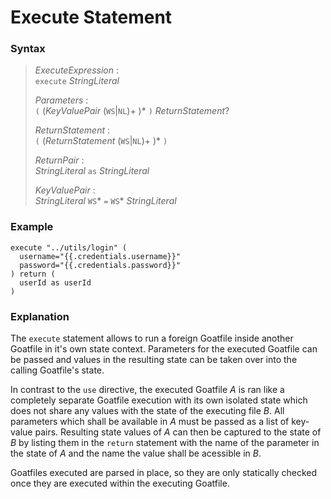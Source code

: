 # Execute Statement

### Syntax

> *ExecuteExpression* :  
> `execute` *StringLiteral*
>
> *Parameters* :  
> `(` (*KeyValuePair* (`WS`|`NL`)+ )* `)` *ReturnStatement*?
>
> *ReturnStatement* :  
> `(` (*ReturnStatement* (`WS`|`NL`)+ )* `)`
>
> *ReturnPair* :  
> *StringLiteral* `as` *StringLiteral*
>
> *KeyValuePair* :  
> *StringLiteral* `WS`* `=` `WS`* *StringLiteral*

### Example

```
execute "../utils/login" (
  username="{{.credentials.username}}"
  password="{{.credentials.password}}"
) return (
  userId as userId
)
```

### Explanation

The `execute` statement allows to run a foreign Goatfile inside another Goatfile in it's own state context. Parameters for the executed Goatfile can be passed and values in the resulting state can be taken over into the calling Goatfile's state.

In contrast to the `use` directive, the executed Goatfile *A* is ran like a completely separate Goatfile execution with its own isolated state which does not share any values with the state of the executing file *B*. All parameters which shall be available in *A* must be passed as a list of key-value pairs. Resulting state values of *A* can then be captured to the state of *B* by listing them in the `return` statement with the name of the parameter in the state of *A* and the name the value shall be acessible in *B*.

Goatfiles executed are parsed in place, so they are only statically checked once they are executed within the executing Goatfile.
